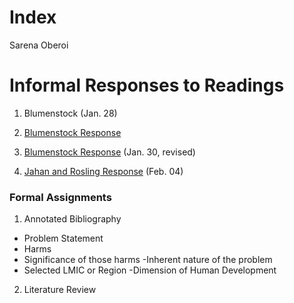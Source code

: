# Index

Sarena Oberoi

# Informal Responses to Readings

1. Blumenstock (Jan. 28)

2. [Blumenstock Response ](https://github.com/Sarenaoberoi/Workshop1/blob/master/blumenstock.md)

3. [Blumenstock Response](https://sarenaoberoi.github.io/Workshop1/blumentstock) (Jan. 30, revised)  

4. [Jahan and Rosling Response](https://sarenaoberoi.github.io/Workship1/jahan) (Feb. 04)


### Formal Assignments

1. Annotated Bibliography
- Problem Statement
 - Harms
 - Significance of those harms
 -Inherent nature of the problem 
- Selected LMIC or Region 
-Dimension of Human Development 

2. Literature Review 

